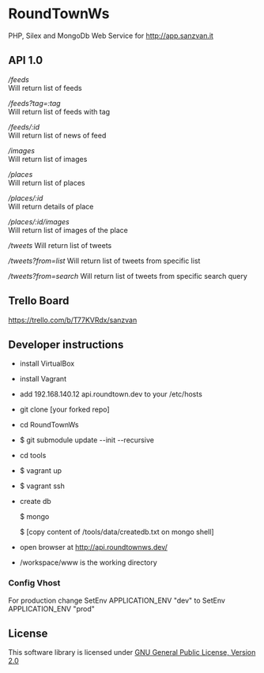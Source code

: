 RoundTownWs
===========

PHP, Silex and MongoDb Web Service for http://app.sanzvan.it


API 1.0
---------


_/feeds_  
Will return list of feeds

_/feeds?tag=:tag_  
Will return list of feeds with tag

_/feeds/:id_  
Will return list of news of feed

_/images_  
Will return list of images

_/places_  
Will return list of places

_/places/:id_  
Will return details of place

_/places/:id/images_  
Will return list of images of the place

_/tweets_
Will return list of tweets

_/tweets?from=list_
Will return list of tweets from specific list

_/tweets?from=search_
Will return list of tweets from specific search query

Trello Board
------------

https://trello.com/b/T77KVRdx/sanzvan


Developer instructions
---------

* install VirtualBox
* install Vagrant
* add 192.168.140.12 api.roundtown.dev to your /etc/hosts
* git clone [your forked repo]
* cd RoundTownWs
* $ git submodule update --init --recursive
* cd tools
* $ vagrant up
* $ vagrant ssh
* create db

    $ mongo

    $ [copy content of /tools/data/createdb.txt on mongo shell]

* open browser at http://api.roundtownws.dev/
* /workspace/www is the working directory

### Config Vhost

  For production change
  SetEnv APPLICATION_ENV "dev" to SetEnv APPLICATION_ENV "prod"


License
------------
This software library is licensed under [GNU General Public License, Version 2.0](http://www.gnu.org/licenses/gpl-2.0.html)
